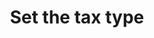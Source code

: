 ---
title: "Set the tax type"
name: "sourcemeta_apifact_partner"
key: "param_tax_type"
description: "Pastel Partner tax type to be used for orders marked as taxed"
user_friendly_description: "Set the tax type (code) that should be used on orders marked as taxable."
default: "01"
values: []
tags: [sourcemeta,apifact,partner,sage-50cloud-pastel-partner,sage-50cloud-pastel-xpress]
type: "meta"
process: "orders"
headless: true
---
